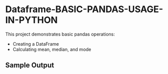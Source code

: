 # Dataframe-BASIC-PANDAS-USAGE-IN-PYTHON
 

This project demonstrates basic pandas operations:
- Creating a DataFrame
- Calculating mean, median, and mode

## Sample Output
